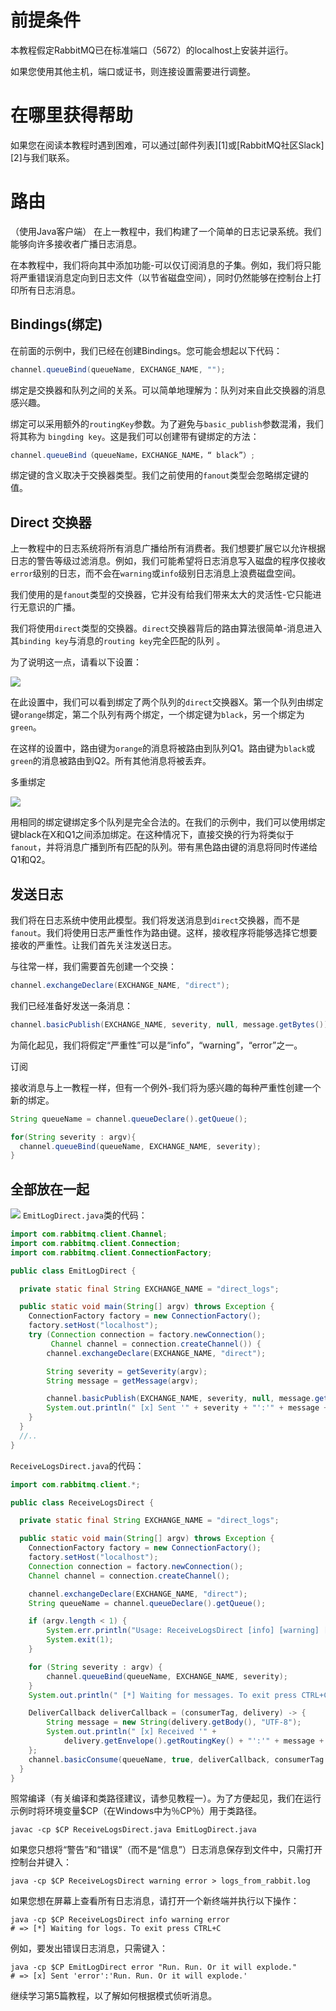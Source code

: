 # 前提条件
本教程假定RabbitMQ已在标准端口（5672）的localhost上安装并运行。

如果您使用其他主机，端口或证书，则连接设置需要进行调整。

# 在哪里获得帮助
如果您在阅读本教程时遇到困难，可以通过[邮件列表][1]或[RabbitMQ社区Slack][2]与我们联系。

# 路由
（使用Java客户端）
在上一教程中，我们构建了一个简单的日志记录系统。我们能够向许多接收者广播日志消息。

在本教程中，我们将向其中添加功能-可以仅订阅消息的子集。例如，我们将只能将严重错误消息定向到日志文件（以节省磁盘空间），同时仍然能够在控制台上打印所有日志消息。

## Bindings(绑定)
在前面的示例中，我们已经在创建Bindings。您可能会想起以下代码：
```java
channel.queueBind(queueName, EXCHANGE_NAME, "");
```
绑定是交换器和队列之间的关系。可以简单地理解为：队列对来自此交换器的消息感兴趣。

绑定可以采用额外的`routingKey`参数。为了避免与`basic_publish`参数混淆，我们将其称为 `bingding key`。这是我们可以创建带有键绑定的方法：
```java
channel.queueBind（queueName，EXCHANGE_NAME，“ black”）;
```
绑定键的含义取决于交换器类型。我们之前使用的`fanout`类型会忽略绑定键的值。

## Direct 交换器
上一教程中的日志系统将所有消息广播给所有消费者。我们想要扩展它以允许根据日志的警告等级过滤消息。例如，我们可能希望将日志消息写入磁盘的程序仅接收`error`级别的日志，而不会在`warning`或`info`级别日志消息上浪费磁盘空间。

我们使用的是`fanout`类型的交换器，它并没有给我们带来太大的灵活性-它只能进行无意识的广播。

我们将使用`direct`类型的交换器。`direct`交换器背后的路由算法很简单-消息进入其`binding key`与消息的`routing key`完全匹配的队列 。

为了说明这一点，请看以下设置：

![](https://www.rabbitmq.com/img/tutorials/direct-exchange.png)

在此设置中，我们可以看到绑定了两个队列的`direct`交换器X。第一个队列由绑定键`orange`绑定，第二个队列有两个绑定，一个绑定键为`black`，另一个绑定为`green`。

在这样的设置中，路由键为`orange`的消息将被路由到队列Q1。路由键为`black`或`green`的消息被路由到Q2。所有其他消息将被丢弃。

多重绑定

![](https://www.rabbitmq.com/img/tutorials/direct-exchange-multiple.png)

用相同的绑定键绑定多个队列是完全合法的。在我们的示例中，我们可以使用绑定键black在X和Q1之间添加绑定。在这种情况下，直接交换的行为将类似于`fanout`，并将消息广播到所有匹配的队列。带有黑色路由键的消息将同时传递给 Q1和Q2。

## 发送日志
我们将在日志系统中使用此模型。我们将发送消息到`direct`交换器，而不是`fanout`。我们将使用日志严重性作为路由键。这样，接收程序将能够选择它想要接收的严重性。让我们首先关注发送日志。

与往常一样，我们需要首先创建一个交换：
```java
channel.exchangeDeclare(EXCHANGE_NAME, "direct");
```
我们已经准备好发送一条消息：
```java
channel.basicPublish(EXCHANGE_NAME, severity, null, message.getBytes());
```
为简化起见，我们将假定“严重性”可以是“info”，“warning”，“error”之一。

订阅

接收消息与上一教程一样，但有一个例外-我们将为感兴趣的每种严重性创建一个新的绑定。

```java
String queueName = channel.queueDeclare().getQueue();

for(String severity : argv){
  channel.queueBind(queueName, EXCHANGE_NAME, severity);
}
```

## 全部放在一起
![](https://www.rabbitmq.com/img/tutorials/python-four.png)
`EmitLogDirect.java`类的代码：
```java
import com.rabbitmq.client.Channel;
import com.rabbitmq.client.Connection;
import com.rabbitmq.client.ConnectionFactory;

public class EmitLogDirect {

  private static final String EXCHANGE_NAME = "direct_logs";

  public static void main(String[] argv) throws Exception {
    ConnectionFactory factory = new ConnectionFactory();
    factory.setHost("localhost");
    try (Connection connection = factory.newConnection();
         Channel channel = connection.createChannel()) {
        channel.exchangeDeclare(EXCHANGE_NAME, "direct");

        String severity = getSeverity(argv);
        String message = getMessage(argv);

        channel.basicPublish(EXCHANGE_NAME, severity, null, message.getBytes("UTF-8"));
        System.out.println(" [x] Sent '" + severity + "':'" + message + "'");
    }
  }
  //..
}
```
`ReceiveLogsDirect.java`的代码：
```java
import com.rabbitmq.client.*;

public class ReceiveLogsDirect {

  private static final String EXCHANGE_NAME = "direct_logs";

  public static void main(String[] argv) throws Exception {
    ConnectionFactory factory = new ConnectionFactory();
    factory.setHost("localhost");
    Connection connection = factory.newConnection();
    Channel channel = connection.createChannel();

    channel.exchangeDeclare(EXCHANGE_NAME, "direct");
    String queueName = channel.queueDeclare().getQueue();

    if (argv.length < 1) {
        System.err.println("Usage: ReceiveLogsDirect [info] [warning] [error]");
        System.exit(1);
    }

    for (String severity : argv) {
        channel.queueBind(queueName, EXCHANGE_NAME, severity);
    }
    System.out.println(" [*] Waiting for messages. To exit press CTRL+C");

    DeliverCallback deliverCallback = (consumerTag, delivery) -> {
        String message = new String(delivery.getBody(), "UTF-8");
        System.out.println(" [x] Received '" +
            delivery.getEnvelope().getRoutingKey() + "':'" + message + "'");
    };
    channel.basicConsume(queueName, true, deliverCallback, consumerTag -> { });
  }
}
```
照常编译（有关编译和类路径建议，请参见教程一）。为了方便起见，我们在运行示例时将环境变量$CP（在Windows中为％CP％）用于类路径。
```
javac -cp $CP ReceiveLogsDirect.java EmitLogDirect.java
```
如果您只想将“警告”和“错误”（而不是“信息”）日志消息保存到文件中，只需打开控制台并键入：
```
java -cp $CP ReceiveLogsDirect warning error > logs_from_rabbit.log
```
如果您想在屏幕上查看所有日志消息，请打开一个新终端并执行以下操作：
```
java -cp $CP ReceiveLogsDirect info warning error
# => [*] Waiting for logs. To exit press CTRL+C
```
例如，要发出错误日志消息，只需键入：
```
java -cp $CP EmitLogDirect error "Run. Run. Or it will explode."
# => [x] Sent 'error':'Run. Run. Or it will explode.'
```
继续学习第5篇教程，以了解如何根据模式侦听消息。